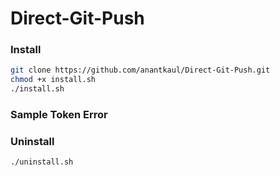 # Direct-Git-Push

### Install
```sh
git clone https://github.com/anantkaul/Direct-Git-Push.git
chmod +x install.sh
./install.sh
```
### Sample Token Error

### Uninstall
```sh
./uninstall.sh
```
